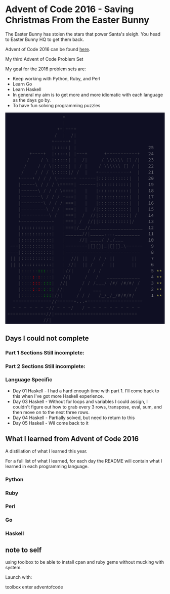 # Advent of Code 2016 - Saving Christmas From the Easter Bunny

The Easter Bunny has stolen the stars that power Santa's sleigh. You head to Easter Bunny HQ to get them back.

Advent of Code 2016 can be found [here](https://adventofcode.com/2016).

My third Advent of Code Problem Set

My goal for the 2016 problem sets are:

- Keep working with Python, Ruby, and Perl
- Learn Go
- Learn Haskell
- In general my aim is to get more and more idiomatic with each language as the days go by.
- To have fun solving programming puzzles

![progress](https://github.com/djotaku/adventofcode/blob/c2b129de3028566a9ce37a469c15f93dc8b0fe5b/screenshots/2016_progress_20211130.png)

## Days I could not complete
### Part 1 Sections Still incomplete:
### Part 2 Sections Still incomplete:
### Language Specific
- Day 01 Haskell - I had a hard enough time with part 1. I'll come back to this when I've got more Haskell experience.
- Day 03 Haskell - Without for loops and variables I could assign, I couldn't figure out how to grab every 3 rows, transpose, eval, sum, and then move on to the next three rows.
- Day 04 Haskell - Partially solved, but need to return to this
- Day 05 Haskell - Wil come back to it
## What I learned from Advent of Code 2016

A distillation of what I learned this year.


For a full list of what I learned, for each day the README will contain what I learned in each programming language.

### Python

### Ruby


### Perl

### Go

### Haskell

## note to self

using toolbox to be able to install cpan and ruby gems without mucking with system.

Launch with:

toolbox enter adventofcode
